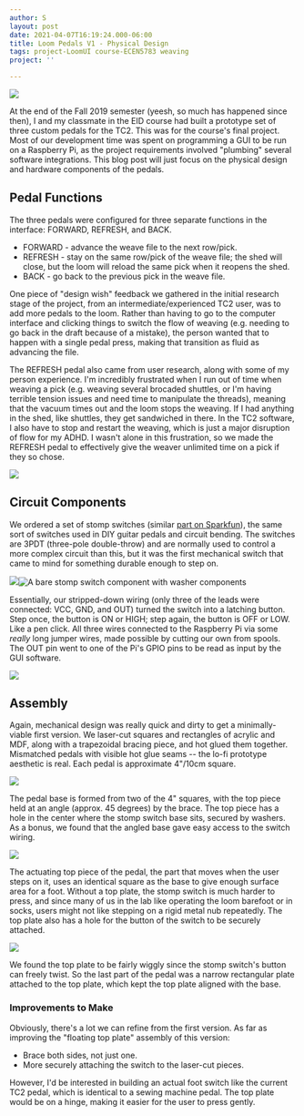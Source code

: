 ```yaml
---
author: S
layout: post
date: 2021-04-07T16:19:24.000-06:00
title: Loom Pedals V1 - Physical Design
tags: project-LoomUI course-ECEN5783 weaving
project: ''

---
```

![](/assets/20201106_172245.jpg)

At the end of the Fall 2019 semester (yeesh, so much has happened since then), I and my classmate in the EID course had built a prototype set of three custom pedals for the TC2. This was for the course's final project. Most of our development time was spent on programming a GUI to be run on a Raspberry Pi, as the project requirements involved "plumbing" several software integrations. This blog post will just focus on the physical design and hardware components of the pedals.

## Pedal Functions

The three pedals were configured for three separate functions in the interface: FORWARD, REFRESH, and BACK. 

* FORWARD - advance the weave file to the next row/pick.
* REFRESH - stay on the same row/pick of the weave file; the shed will close, but the loom will reload the same pick when it reopens the shed.
* BACK - go back to the previous pick in the weave file.

One piece of "design wish" feedback we gathered in the initial research stage of the project, from an intermediate/experienced TC2 user, was to add more pedals to the loom. Rather than having to go to the computer interface and clicking things to switch the flow of weaving (e.g. needing to go back in the draft because of a mistake), the person wanted that to happen with a single pedal press, making that transition as fluid as advancing the file. 

The REFRESH pedal also came from user research, along with some of my person experience. I'm incredibly frustrated when I run out of time when weaving a pick (e.g. weaving several brocaded shuttles, or I'm having terrible tension issues and need time to manipulate the threads), meaning that the vacuum times out and the loom stops the weaving. If I had anything in the shed, like shuttles, they get sandwiched in there. In the TC2 software, I also have to stop and restart the weaving, which is just a major disruption of flow for my ADHD. I wasn't alone in this frustration, so we made the REFRESH pedal to effectively give the weaver unlimited time on a pick if they so chose.

![](/assets/20201106_172258.jpg)

## Circuit Components

We ordered a set of stomp switches (similar [part on Sparkfun](https://www.sparkfun.com/products/15133 "Stomp Switch")), the same sort of switches used in DIY guitar pedals and circuit bending. The switches are 3PDT (three-pole double-throw) and are normally used to control a more complex circuit than this, but it was the first mechanical switch that came to mind for something durable enough to step on.

![](https://www.stewmac.com/images/howto/instructions/I-1611-3pdt-stomp-switch-lug-map-and-throws.svg)![A bare stomp switch component with washer components](https://cdn.sparkfun.com//assets/parts/1/1/3/1/0/15133-Stomp_Switch-01.jpg "Stomp Switch Component")

Essentially, our stripped-down wiring (only three of the leads were connected: VCC, GND, and OUT) turned the switch into a latching button. Step once, the button is ON or HIGH; step again, the button is OFF or LOW. Like a pen click. All three wires connected to the Raspberry Pi via some _really_ long jumper wires, made possible by cutting our own from spools. The OUT pin went to one of the Pi's GPIO pins to be read as input by the GUI software.

![](/assets/20201106_172323.jpg)

## Assembly

Again, mechanical design was really quick and dirty to get a minimally-viable first version. We laser-cut squares and rectangles of acrylic and MDF, along with a trapezoidal bracing piece, and hot glued them together. Mismatched pedals with visible hot glue seams -- the lo-fi prototype aesthetic is real. Each pedal is approximate 4"/10cm square.

![](/assets/20201106_172335.jpg)

The pedal base is formed from two of the 4" squares, with the top piece held at an angle (approx. 45 degrees) by the brace. The top piece has a hole in the center where the stomp switch base sits, secured by washers. As a bonus, we found that the angled base gave easy access to the switch wiring.

![](/assets/20201106_172346.jpg)

The actuating top piece of the pedal, the part that moves when the user steps on it, uses an identical square as the base to give enough surface area for a foot. Without a top plate, the stomp switch is much harder to press, and since many of us in the lab like operating the loom barefoot or in socks, users might not like stepping on a rigid metal nub repeatedly. The top plate also has a hole for the button of the switch to be securely attached.

![](/assets/20201106_172342.jpg)

We found the top plate to be fairly wiggly since the stomp switch's button can freely twist. So the last part of the pedal was a narrow rectangular plate attached to the top plate, which kept the top plate aligned with the base.

### Improvements to Make

Obviously, there's a lot we can refine from the first version. As far as improving the "floating top plate" assembly of this version:

* Brace both sides, not just one.
* More securely attaching the switch to the laser-cut pieces.

However, I'd be interested in building an actual foot switch like the current TC2 pedal, which is identical to a sewing machine pedal. The top plate would be on a hinge, making it easier for the user to press gently.